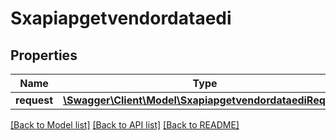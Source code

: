 # Sxapiapgetvendordataedi

## Properties
Name | Type | Description | Notes
------------ | ------------- | ------------- | -------------
**request** | [**\Swagger\Client\Model\SxapiapgetvendordataediRequest**](SxapiapgetvendordataediRequest.md) |  | [optional] 

[[Back to Model list]](../README.md#documentation-for-models) [[Back to API list]](../README.md#documentation-for-api-endpoints) [[Back to README]](../README.md)


